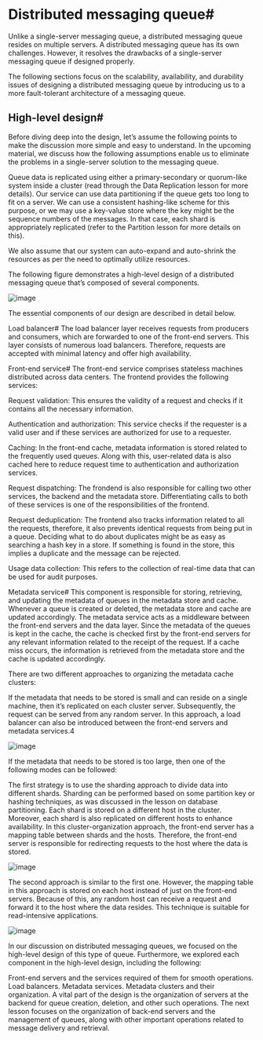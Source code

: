 # Distributed messaging queue#

Unlike a single-server messaging queue, a distributed messaging queue resides on multiple servers. A distributed messaging queue has its own challenges. However, it resolves the drawbacks of a single-server messaging queue if designed properly.

The following sections focus on the scalability, availability, and durability issues of designing a distributed messaging queue by introducing us to a more fault-tolerant architecture of a messaging queue.

## High-level design#
Before diving deep into the design, let’s assume the following points to make the discussion more simple and easy to understand. In the upcoming material, we discuss how the following assumptions enable us to eliminate the problems in a single-server solution to the messaging queue.

Queue data is replicated using either a primary-secondary or quorum-like system inside a cluster (read through the Data Replication lesson for more details). Our service can use data partitioning if the queue gets too long to fit on a server. We can use a consistent hashing-like scheme for this purpose, or we may use a key-value store where the key might be the sequence numbers of the messages. In that case, each shard is appropriately replicated (refer to the Partition lesson for more details on this).

We also assume that our system can auto-expand and auto-shrink the resources as per the need to optimally utilize resources.

The following figure demonstrates a high-level design of a distributed messaging queue that’s composed of several components.

![image](https://user-images.githubusercontent.com/33947539/184469074-e6337a04-401a-480c-9b23-c47892b7eabd.png)

The essential components of our design are described in detail below.

Load balancer#
The load balancer layer receives requests from producers and consumers, which are forwarded to one of the front-end servers. This layer consists of numerous load balancers. Therefore, requests are accepted with minimal latency and offer high availability.

Front-end service#
The front-end service comprises stateless machines distributed across data centers. The frontend provides the following services:

Request validation: This ensures the validity of a request and checks if it contains all the necessary information.

Authentication and authorization: This service checks if the requester is a valid user and if these services are authorized for use to a requester.

Caching: In the front-end cache, metadata information is stored related to the frequently used queues. Along with this, user-related data is also cached here to reduce request time to authentication and authorization services.

Request dispatching: The frondend is also responsible for calling two other services, the backend and the metadata store. Differentiating calls to both of these services is one of the responsibilities of the frontend.

Request deduplication: The frontend also tracks information related to all the requests, therefore, it also prevents identical requests from being put in a queue. Deciding what to do about duplicates might be as easy as searching a hash key in a store. If something is found in the store, this implies a duplicate and the message can be rejected.

Usage data collection: This refers to the collection of real-time data that can be used for audit purposes.

Metadata service#
This component is responsible for storing, retrieving, and updating the metadata of queues in the metadata store and cache. Whenever a queue is created or deleted, the metadata store and cache are updated accordingly. The metadata service acts as a middleware between the front-end servers and the data layer. Since the metadata of the queues is kept in the cache, the cache is checked first by the front-end servers for any relevant information related to the receipt of the request. If a cache miss occurs, the information is retrieved from the metadata store and the cache is updated accordingly.

There are two different approaches to organizing the metadata cache clusters:

If the metadata that needs to be stored is small and can reside on a single machine, then it’s replicated on each cluster server. Subsequently, the request can be served from any random server. In this approach, a load balancer can also be introduced between the front-end servers and metadata services.4

![image](https://user-images.githubusercontent.com/33947539/184469093-6d37da33-b8b7-4274-b2b2-09425708d40a.png)

If the metadata that needs to be stored is too large, then one of the following modes can be followed:

The first strategy is to use the sharding approach to divide data into different shards. Sharding can be performed based on some partition key or hashing techniques, as was discussed in the lesson on database partitioning. Each shard is stored on a different host in the cluster. Moreover, each shard is also replicated on different hosts to enhance availability. In this cluster-organization approach, the front-end server has a mapping table between shards and the hosts. Therefore, the front-end server is responsible for redirecting requests to the host where the data is stored.

![image](https://user-images.githubusercontent.com/33947539/184469114-a61bb184-27e6-400b-a598-af41979001ba.png)

The second approach is similar to the first one. However, the mapping table in this approach is stored on each host instead of just on the front-end servers. Because of this, any random host can receive a request and forward it to the host where the data resides. This technique is suitable for read-intensive applications.

![image](https://user-images.githubusercontent.com/33947539/184469128-f19d0949-1dae-40c7-ad81-f69a78fe474a.png)

In our discussion on distributed messaging queues, we focused on the high-level design of this type of queue. Furthermore, we explored each component in the high-level design, including the following:

Front-end servers and the services required of them for smooth operations.
Load balancers.
Metadata services.
Metadata clusters and their organization.
A vital part of the design is the organization of servers at the backend for queue creation, deletion, and other such operations. The next lesson focuses on the organization of back-end servers and the management of queues, along with other important operations related to message delivery and retrieval.
